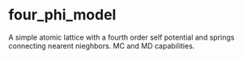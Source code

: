 four_phi_model
==============

A simple atomic lattice with a fourth order self potential and  springs connecting nearent nieghbors. MC and MD capabilities.  
